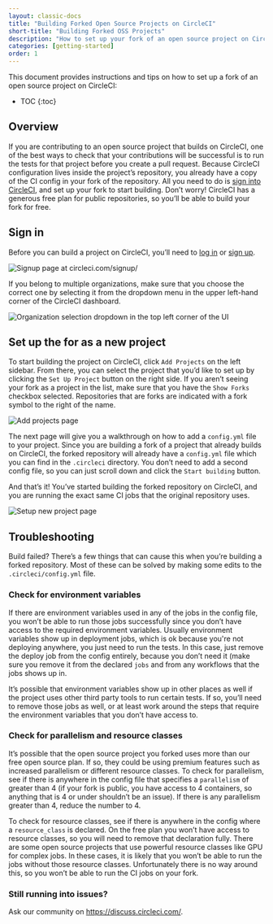 ```yaml
---
layout: classic-docs
title: "Building Forked Open Source Projects on CircleCI"
short-title: "Building Forked OSS Projects"
description: "How to set up your fork of an open source project on CircleCI so that you can test your contributions"
categories: [getting-started]
order: 1
---
```


This document provides instructions and tips on how to set up a fork of an open source project on CircleCI:

* TOC
{:toc}

## Overview
If you are contributing to an open source project that builds on CircleCI, one of the best ways to check that your contributions will be successful is to run the tests for that project before you create a pull request. Because CircleCI configuration lives inside the project’s repository, you already have a copy of the CI config in your fork of the repository. All you need to do is [sign into CircleCI](https://circleci.com/vcs-authorize/), and set up your fork to start building. Don’t worry! CircleCI has a generous free plan for public repositories, so you’ll be able to build your fork for free.

## Sign in
Before you can build a project on CircleCI, you’ll need to [log in](https://circleci.com/vcs-authorize/) or [sign up](https://circleci.com/signup/).

![Signup page at circleci.com/signup/](:storage/44338f16-d7e8-461d-aaae-aa816512713e/dcf65f67.png)

If you belong to multiple organizations, make sure that you choose the correct one by selecting it from the dropdown menu in the upper left-hand corner of the CircleCI dashboard.

![Organization selection dropdown in the top left corner of the UI](:storage/44338f16-d7e8-461d-aaae-aa816512713e/8d918c1e.png)

## Set up the for as a new project
To start building the project on CircleCI, click `Add Projects` on the left sidebar. From there, you can select the project that you’d like to set up by clicking the `Set Up Project` button on the right side. If you aren’t seeing your fork as a project in the list, make sure that you have the `Show Forks` checkbox selected. Repositories that are forks are indicated with a fork symbol to the right of the name.

![Add projects page](:storage/44338f16-d7e8-461d-aaae-aa816512713e/09d6fc90.png)

The next page will give you a walkthrough on how to add a `config.yml` file to your project. Since you are building a fork of a project that already builds on CircleCI, the forked repository will already have a `config.yml` file which you can find in the `.circleci` directory. You don’t need to add a second config file, so you can just scroll down and click the `Start building` button.

And that’s it! You’ve started building the forked repository on CircleCI, and you are running the exact same CI jobs that the original repository uses.

![Setup new project page](:storage/44338f16-d7e8-461d-aaae-aa816512713e/01755d67.png)

## Troubleshooting
Build failed? There’s a few things that can cause this when you’re building a forked repository. Most of these can be solved by making some edits to the `.circleci/config.yml` file.

### Check for environment variables
If there are environment variables used in any of the jobs in the config file, you won’t be able to run those jobs successfully since you don’t have access to the required environment variables. Usually environment variables show up in deployment jobs, which is ok because you're not deploying anywhere, you just need to run the tests. In this case, just remove the deploy job from the config entirely, because you don’t need it (make sure you remove it from the declared `jobs` and from any workflows that the jobs shows up in.

It’s possible that environment variables show up in other places as well if the project uses other third party tools to run certain tests. If so, you’ll need to remove those jobs as well, or at least work around the steps that require the environment variables that you don’t have access to.

### Check for parallelism and resource classes
It’s possible that the open source project you forked uses more than our free open source plan. If so, they could be using premium features such as increased parallelism or different resource classes. To check for parallelism, see if there is anywhere in the config file that specifies a `parallelism` of greater than 4 (if your fork is public, you have access to 4 containers, so anything that is 4 or under shouldn’t be an issue). If there is any parallelism greater than 4, reduce the number to 4.

To check for resource classes, see if there is anywhere in the config where a `resource_class` is declared. On the free plan you won’t have access to resource classes, so you will need to remove that declaration fully. There are some open source projects that use powerful resource classes like GPU for complex jobs. In these cases, it is likely that you won’t be able to run the jobs without those resource classes. Unfortunately there is no way around this, so you won’t be able to run the CI jobs on your fork.

### Still running into issues?
Ask our community on https://discuss.circleci.com/.
